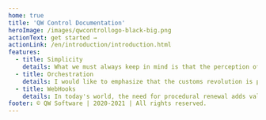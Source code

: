 ```yaml
---
home: true
title: 'QW Control Documentation'
heroImage: /images/qwcontrollogo-black-big.png
actionText: get started →
actionLink: /en/introduction/introduction.html
features:
  - title: Simplicity
    details: What we must always keep in mind is that the perception of difficulties can no longer be dissociated from the required financial and administrative conditions.
  - title: Orchestration
    details: I would like to emphasize that the customs revolution is part of a process of managing conventional modes of operation.
  - title: WebHooks
    details: In today's world, the need for procedural renewal adds value to the establishment of different currents of thought.
footer: © QW Software | 2020-2021 | All rights reserved.
---
```

